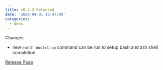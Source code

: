 ```yaml
---
title: v0.3.3 Released
date: '2020-09-01 18:47:00'
categories:
  - News
---
```


Changes

- new `earth bootstrap` command can be run to setup bash and zsh shell completion

[Release Page](https://github.com/earthly/earthly/releases/tag/v0.3.3)

